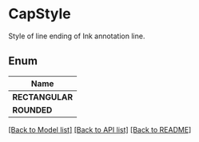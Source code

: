 
# CapStyle
Style of line ending of Ink annotation line. 

## Enum
| Name |
| ----------- |
| **RECTANGULAR** |
| **ROUNDED** |

[[Back to Model list]](../../README.md#documentation-for-models) [[Back to API list]](../../README.md#documentation-for-api-endpoints) [[Back to README]](../../README.md)


